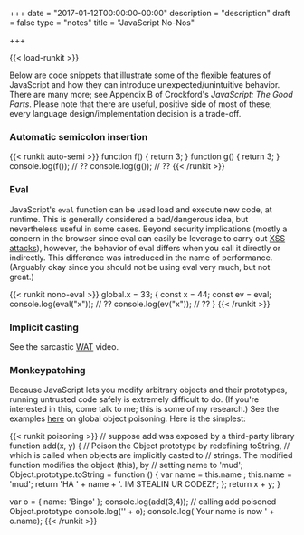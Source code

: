 +++
date = "2017-01-12T00:00:00-00:00"
description = "description"
draft = false
type = "notes"
title = "JavaScript No-Nos"

+++

{{< load-runkit >}}

Below are code snippets that illustrate some of the flexible features of
JavaScript and how they can introduce unexpected/unintuitive behavior.  There
are many more; see Appendix B of Crockford's _JavaScript: The Good Parts_.
Please note that there are useful, positive side of most of these; every
language design/implementation decision is a trade-off.

### Automatic semicolon insertion

{{< runkit auto-semi >}}
function f() {
  return 3;
}
function g() {
  return
  3;
}
console.log(f()); // ??
console.log(g()); // ??
{{< /runkit >}}

### Eval

JavaScript's `eval` function can be used load and execute new code, at runtime.
This is generally considered a bad/dangerous idea, but nevertheless useful in
some cases. Beyond security implications (mostly a concern in the browser since
eval can easily be leverage to carry out [XSS
attacks](https://en.wikipedia.org/wiki/Cross-site_scripting)), however, the
behavior of eval differs when you call it directly or indirectly. This
difference was introduced in the name of performance. (Arguably okay since you
should not be using eval very much, but not great.)

{{< runkit nono-eval >}}
global.x = 33;
{
  const x = 44;
  const ev = eval;
  console.log(eval("x")); // ??
  console.log(ev("x")); // ??
}
{{< /runkit >}}


### Implicit casting

See the sarcastic [WAT](https://www.destroyallsoftware.com/talks/wat) video.

### Monkeypatching

Because JavaScript lets you modify arbitrary objects and their prototypes,
running untrusted code safely is extremely difficult to do. (If you're
interested in this, come talk to me; this is some of my research.)
See the examples
[here](https://github.com/google/caja/wiki/GlobalObjectPoisoning) on global
object poisoning. Here is the simplest:

{{< runkit poisoning >}}
// suppose add was exposed by a third-party library
function add(x, y) {
  // Poison the Object prototype by redefining toString,
  // which is called when objects are implicitly casted to
  // strings. The modified function modifies the object (this), by
  // setting name to 'mud';
  Object.prototype.toString = function () {
    var name = this.name ;
    this.name = 'mud';
    return 'HA ' + name + '.  IM STEALIN UR CODEZ!';
  };
  return x + y;
}

var o = { name: 'Bingo' };
console.log(add(3,4)); // calling add poisoned Object.prototype
console.log('' + o);
console.log('Your name is now ' + o.name);
{{< /runkit >}}
